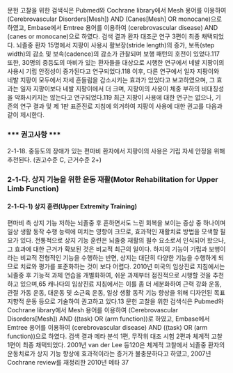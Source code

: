 문헌 고찰을 위한 검색식은 Pubmed와 Cochrane library에서 Mesh 용어를 이용하여 (Cerebrovascular Disorders[Mesh]) AND (Canes[Mesh] OR monocane)으로 하였고, Embase에서 Emtree 용어를 이용하여 (cerebrovascular disease) AND (canes or monocane)으로 하였다. 검색 결과 환자 대조군 연구 3편이 최종 채택되었다.
뇌졸중 환자 15명에서 지팡이 사용시 활보장(stride length)의 증가, 보폭(step width)의 감소 및 보속(cadence)의 감소가 관찰되며 보행 패턴의 호전이 있었다.117 또한, 30명의 중등도의 마비가 있는 환자들을 대상으로 시행한 연구에서 네발 지팡이의 사용시 기립 안정성이 증가된다고 연구되었다.118 이후, 다른 연구에서 일자 지팡이와 네발 지팡이 모두에서 자세 흔들림을 감소시키는 효과가 있었다고 보고하였으며, 그 효과는 일자 지팡이보다 네발 지팡이에서 더 크며, 지팡이의 사용이 체중 부하의 비대칭성을 악화시키지는 않는다고 연구되었다.119 최근 지팡이 사용에 대한 연구는 없으나, 기존의 연구 결과 및 제 1판 표준진료 지침에 의거하여 지팡이 사용에 대한 권고를 다음과 같이 제시한다.

### *** 권고사항 ***

2-1-18. 중등도의 장애가 있는 편마비 환자에서 지팡이의 사용은 기립 자세 안정을 위해 추천된다. (권고수준 C, 근거수준 2+)

### 2-1-다. 상지 기능을 위한 운동 재활(Motor Rehabilitation for Upper Limb Function)

#### 2-1-다-1) 상지 훈련(Upper Extremity Training)
편마비 측 상지 기능 저하는 뇌졸중 후 흔하면서도 느린 회복을 보이는 증상 중 하나이며 일상 생활 동작 수행 능력에 미치는 영향이 크므로, 효과적인 재활치료 방법을 모색할 필요가 있다. 전통적으로 상지 기능 훈련은 뇌졸중 재활의 필수 요소로서 인식되어 왔으나, 그 효과에 대한 근거가 확보된 것은 비교적 최근의 일이다. 하지의 기능이 기립과 보행이라는 비교적 전형적인 기능을 수행하는 반면, 상지는 대단히 다양한 기능을 수행하게 되므로 치료와 평가를 표준화하는 것이 보다 어렵다.
2010년 미국의 임상진료 지침에서는 뇌졸중 후 기능적 과제 연습을 개별화하여, 쉬운 과제부터 점진적으로 시행할 것을 추천하고 있으며,65 캐나다의 임상진료 지침에서는 이를 좀 더 세분화하여 근력 강화 운동, 관절 가동 운동, 대운동 및 소근육 운동, 일상 생활 동작 기능 향상을 위해 디자인된 목표 지향적 운동 등으로 기술하여 권고하고 있다.13
문헌 고찰을 위한 검색식은 Pubmed와 Cochrane library에서 Mesh 용어를 이용하여 (Cerebrovascular Disorders[Mesh]) AND ((task) OR (arm function))로 하였고, Embase에서 Emtree 용어를 이용하여 (cerebrovascular disease) AND ((task) OR (arm function))으로 하였다. 검색 결과 메타 분석 1편, 무작위 대조 시험 2편과 체계적 고찰 1편이 최종 채택되었다.
2001년 van der Lee 등120은 체계적 고찰에서 뇌졸중 환자의 운동치료가 상지 기능 향상에 효과적이라는 증거가 불충분하다고 하였고, 2007년 Cochrane review를 재정리한 2010년 메타
<PAGE>37